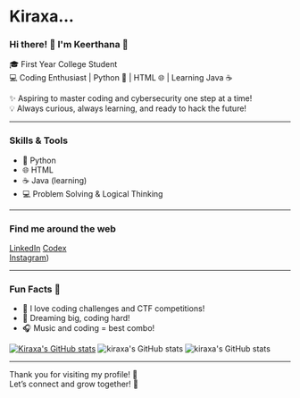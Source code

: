 # Kiraxa...
### Hi there! 👋 I'm Keerthana 💖  
🎓 First Year College Student  
💻 Coding Enthusiast | Python 🐍 | HTML 🌐 | Learning Java ☕  

✨ Aspiring to master coding and cybersecurity one step at a time!  
💡 Always curious, always learning, and ready to hack the future!  

---

### Skills & Tools  
- 🐍 Python  
- 🌐 HTML  
- ☕ Java (learning)  
- 💻 Problem Solving & Logical Thinking  

---

### Find me around the web  
[LinkedIn](https://www.linkedin.com/in/keeru-ch-8529b1379/)
[Codex](https://www.codedex.io/@kiraxaexe)  
[Instagram](https://www.instagram.com/glitchykeeru.exe/))  

---

### Fun Facts 💖  
- 💫 I love coding challenges and CTF competitions!  
- 🌟 Dreaming big, coding hard!  
- 🎧 Music and coding = best combo!

[![Kiraxa's GitHub stats](https://github-readme-stats.vercel.app/api?username=kiraxach)](https://github.com/kiraxach/github-readme-stats)
![kiraxa's GitHub stats](https://github-readme-stats.vercel.app/api?username=kiraxach&show_icons=true)
![kiraxa's GitHub stats](https://github-readme-stats.vercel.app/api?username=kiraxach&show_icons=true&theme=radical)

---

Thank you for visiting my profile! 🌸  
Let’s connect and grow together! 🚀  
